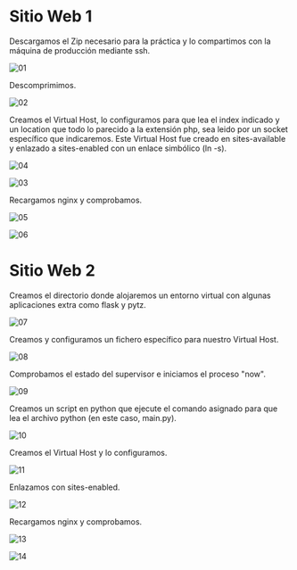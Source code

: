 # Sitio Web 1

Descargamos el Zip necesario para la práctica y lo compartimos con la máquina de producción mediante ssh.

![01](01.png)

Descomprimimos.

![02](02.png)

Creamos el Virtual Host, lo configuramos para que lea el index indicado y un location que todo lo parecido a la extensión php, sea leido por un socket específico que indicaremos. Este Virtual Host fue creado en sites-available y enlazado a sites-enabled con un enlace simbólico (ln -s).

![04](05.png)

![03](03.png)

Recargamos nginx y comprobamos.

![05](04.png)

![06](06.png)

# Sitio Web 2

Creamos el directorio donde alojaremos un entorno virtual con algunas aplicaciones extra como flask y pytz.

![07](07.png)

Creamos y configuramos un fichero específico para nuestro Virtual Host.

![08](08.png)

Comprobamos el estado del supervisor e iniciamos el proceso "now".

![09](09.png)

Creamos un script en python que ejecute el comando asignado para que lea el archivo python (en este caso, main.py).

![10](10.png)

Creamos el Virtual Host y lo configuramos.

![11](11.png)

Enlazamos con sites-enabled.

![12](12.png)

Recargamos nginx y comprobamos.

![13](04.png)

![14](13.png)
